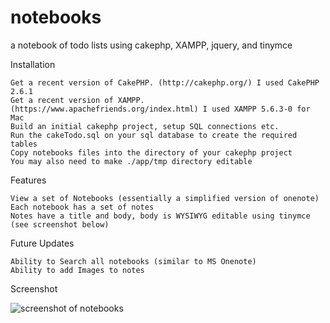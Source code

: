 # notebooks
a notebook of todo lists using cakephp, XAMPP, jquery, and tinymce

Installation

    Get a recent version of CakePHP. (http://cakephp.org/) I used CakePHP 2.6.1
    Get a recent version of XAMPP.  (https://www.apachefriends.org/index.html) I used XAMPP 5.6.3-0 for Mac
    Build an initial cakephp project, setup SQL connections etc.
    Run the cakeTodo.sql on your sql database to create the required tables
    Copy notebooks files into the directory of your cakephp project
    You may also need to make ./app/tmp directory editable

Features

    View a set of Notebooks (essentially a simplified version of onenote)
    Each notebook has a set of notes
    Notes have a title and body, body is WYSIWYG editable using tinymce (see screenshot below)

Future Updates

    Ability to Search all notebooks (similar to MS Onenote)
    Ability to add Images to notes

Screenshot

![screenshot of notebooks](http://i.imgur.com/kPA9gBP.png)

